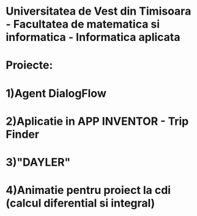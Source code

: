 # Universitatea de Vest din Timisoara - Facultatea de matematica si informatica - Informatica aplicata

# Proiecte: 
# 1)Agent DialogFlow
# 2)Aplicatie in APP INVENTOR - Trip Finder
# 3)"DAYLER"
# 4)Animatie pentru proiect la cdi (calcul diferential si integral)
